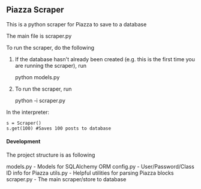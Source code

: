 ## Piazza Scraper

This is a python scraper for Piazza to save to 
a database

The main file is scraper.py

To run the scraper, do the following

1) If the database hasn't already been created (e.g. this is the first time you are running the scraper), run

	python models.py

2) To run the scraper, run

	python -i scraper.py 

In the interpreter:

	s = Scraper()
	s.get(100) #Saves 100 posts to database



#### Development
The project structure is as following

models.py - Models for SQLAlchemy ORM
config.py - User/Password/Class ID info for Piazza
utils.py  - Helpful utilities for parsing Piazza blocks
scraper.py - The main scraper/store to database